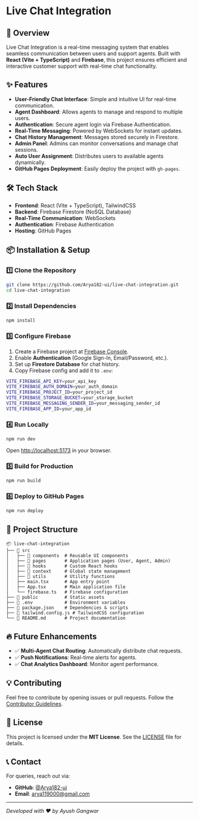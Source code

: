 # Live Chat Integration

## 🚀 Overview
Live Chat Integration is a real-time messaging system that enables seamless communication between users and support agents. Built with **React (Vite + TypeScript)** and **Firebase**, this project ensures efficient and interactive customer support with real-time chat functionality.

## ✨ Features
- **User-Friendly Chat Interface**: Simple and intuitive UI for real-time communication.
- **Agent Dashboard**: Allows agents to manage and respond to multiple users.
- **Authentication**: Secure agent login via Firebase Authentication.
- **Real-Time Messaging**: Powered by WebSockets for instant updates.
- **Chat History Management**: Messages stored securely in Firestore.
- **Admin Panel**: Admins can monitor conversations and manage chat sessions.
- **Auto User Assignment**: Distributes users to available agents dynamically.
- **GitHub Pages Deployment**: Easily deploy the project with `gh-pages`.

## 🛠 Tech Stack
- **Frontend**: React (Vite + TypeScript), TailwindCSS
- **Backend**: Firebase Firestore (NoSQL Database)
- **Real-Time Communication**: WebSockets
- **Authentication**: Firebase Authentication
- **Hosting**: GitHub Pages

## 📦 Installation & Setup
### 1️⃣ Clone the Repository
```sh
git clone https://github.com/Arya182-ui/live-chat-integration.git
cd live-chat-integration
```
### 2️⃣ Install Dependencies
```sh
npm install
```
### 3️⃣ Configure Firebase
1. Create a Firebase project at [Firebase Console](https://console.firebase.google.com/).
2. Enable **Authentication** (Google Sign-In, Email/Password, etc.).
3. Set up **Firestore Database** for chat history.
4. Copy Firebase config and add it to `.env`:
```sh
VITE_FIREBASE_API_KEY=your_api_key
VITE_FIREBASE_AUTH_DOMAIN=your_auth_domain
VITE_FIREBASE_PROJECT_ID=your_project_id
VITE_FIREBASE_STORAGE_BUCKET=your_storage_bucket
VITE_FIREBASE_MESSAGING_SENDER_ID=your_messaging_sender_id
VITE_FIREBASE_APP_ID=your_app_id
```

### 4️⃣ Run Locally
```sh
npm run dev
```
Open [http://localhost:5173](http://localhost:5173) in your browser.

### 5️⃣ Build for Production
```sh
npm run build
```

### 6️⃣ Deploy to GitHub Pages
```sh
npm run deploy
```

## 📌 Project Structure
```
📦 live-chat-integration
├── 📂 src
│   ├── 📂 components  # Reusable UI components
│   ├── 📂 pages       # Application pages (User, Agent, Admin)
│   ├── 📂 hooks       # Custom React hooks
│   ├── 📂 context     # Global state management
│   ├── 📂 utils       # Utility functions
│   ├── main.tsx      # App entry point
│   ├── App.tsx       # Main application file
│   └── firebase.ts   # Firebase configuration
├── 📂 public          # Static assets
├── 📄 .env            # Environment variables
├── 📄 package.json    # Dependencies & scripts
├── 📄 tailwind.config.js # TailwindCSS configuration
└── 📄 README.md       # Project documentation
```

## 🔥 Future Enhancements
- ✅ **Multi-Agent Chat Routing**: Automatically distribute chat requests.
- ✅ **Push Notifications**: Real-time alerts for agents.
- ✅ **Chat Analytics Dashboard**: Monitor agent performance.

## 💡 Contributing
Feel free to contribute by opening issues or pull requests. Follow the [Contributor Guidelines](CONTRIBUTING.md).

## 📜 License
This project is licensed under the **MIT License**. See the [LICENSE](LICENSE) file for details.

## 📞 Contact
For queries, reach out via:
- **GitHub**: [@Arya182-ui](https://github.com/Arya182-ui)
- **Email**: arya119000@gmail.com

---
_Developed with ❤️ by Ayush Gangwar_

